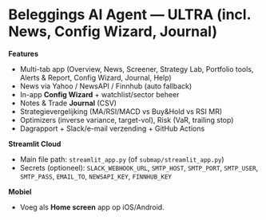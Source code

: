 # Beleggings AI Agent — ULTRA (incl. News, Config Wizard, Journal)

**Features**
- Multi-tab app (Overview, News, Screener, Strategy Lab, Portfolio tools, Alerts & Report, Config Wizard, Journal, Help)
- News via Yahoo / NewsAPI / Finnhub (auto fallback)
- In-app **Config Wizard** + watchlist/sector beheer
- Notes & Trade **Journal** (CSV)
- Strategievergelijking (MA/RSI/MACD vs Buy&Hold vs RSI MR)
- Optimizers (inverse variance, target-vol), Risk (VaR, trailing stop)
- Dagrapport + Slack/e-mail verzending + GitHub Actions

**Streamlit Cloud**
- Main file path: `streamlit_app.py` (of `submap/streamlit_app.py`)
- Secrets (optioneel): `SLACK_WEBHOOK_URL`, `SMTP_HOST`, `SMTP_PORT`, `SMTP_USER`, `SMTP_PASS`, `EMAIL_TO`, `NEWSAPI_KEY`, `FINNHUB_KEY`

**Mobiel**
- Voeg als **Home screen** app op iOS/Android.
